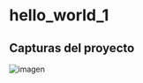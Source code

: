 # hello_world_1

## Capturas del proyecto

![imagen](https://github.com/JorgeADnro/Portafolio_de_Evidencias_DDI_GIDS4093_JLAM/assets/106614143/4a6dc612-356d-4418-b7a3-2b01f8390110)
